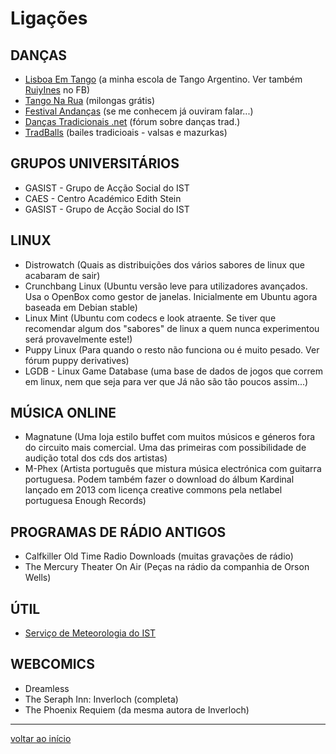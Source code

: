 Ligações
========


## DANÇAS

* [Lisboa Em Tango](http://lisboaemtango.blogspot.com/) (a minha escola de Tango Argentino. Ver também [RuiyInes](http://www.ruiyines.com/) no FB)
* [Tango Na Rua](http://tangonarua.blogspot.pt/) (milongas grátis)
* [Festival Andanças](http://www.pedexumbo.com/index.php?option=com_content&view=article&id=185&Itemid=127&lang=pt) (se me conhecem já ouviram falar...)
* [Danças Tradicionais .net]() (fórum sobre danças trad.)
* [TradBalls](http://tradballs.blogspot.pt/) (bailes tradicioais - valsas e mazurkas)


## GRUPOS UNIVERSITÁRIOS

* GASIST - Grupo de Acção Social do IST
* CAES - Centro Académico Edith Stein
* GASIST - Grupo de Acção Social do IST


## LINUX

* Distrowatch (Quais as distribuições dos vários sabores de linux que acabaram de sair)
* Crunchbang Linux (Ubuntu versão leve para utilizadores avançados. Usa o OpenBox como gestor de janelas. Inicialmente em Ubuntu agora baseada em Debian stable)
* Linux Mint (Ubuntu com codecs e look atraente. Se tiver que recomendar algum dos "sabores" de linux a quem nunca experimentou será provavelmente este!)
* Puppy Linux (Para quando o resto não funciona ou é muito pesado. Ver fórum puppy derivatives)
* LGDB - Linux Game Database (uma base de dados de jogos que correm em linux, nem que seja para ver que Já não são tão poucos assim...)


## MÚSICA ONLINE

* Magnatune (Uma loja estilo buffet com muitos músicos e géneros fora do circuito mais comercial. Uma das primeiras com possibilidade de audição total dos cds dos artistas)
* M-Phex (Artista português que mistura música electrónica com guitarra portuguesa. Podem também fazer o download do álbum Kardinal lançado em 2013 com licença creative commons pela netlabel portuguesa Enough Records)


## PROGRAMAS DE RÁDIO ANTIGOS

* Calfkiller Old Time Radio Downloads (muitas gravações de rádio)
* The Mercury Theater On Air (Peças na rádio da companhia de Orson Wells)

## ÚTIL

* [Serviço de Meteorologia do IST](http://meteo.ist.utl.pt/)


## WEBCOMICS

* Dreamless
* The Seraph Inn: Inverloch (completa)
* The Phoenix Requiem (da mesma autora de Inverloch)


- - -

[voltar ao início](index.md)
